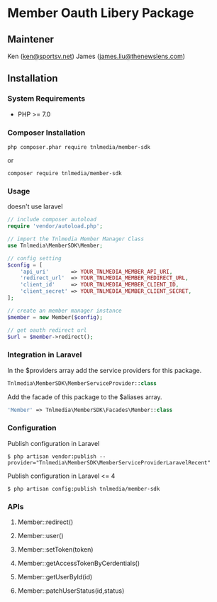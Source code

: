 # Member Oauth Libery Package

## Maintener
Ken (ken@sportsv.net)
James (james.liu@thenewslens.com)

## Installation

### System Requirements

- PHP >= 7.0

### Composer Installation

```shell
php composer.phar require tnlmedia/member-sdk
```
or
```shell
composer require tnlmedia/member-sdk
```
### Usage

doesn't use laravel
```php
// include composer autoload
require 'vendor/autoload.php';

// import the Tnlmedia Member Manager Class
use Tnlmedia\MemberSDK\Member;

// config setting
$config = [
    'api_uri'       => YOUR_TNLMEDIA_MEMBER_API_URI,
    'redirect_url'  => YOUR_TNLMEDIA_MEMBER_REDIRECT_URL,
    'client_id'     => YOUR_TNLMEDIA_MEMBER_CLIENT_ID,
    'client_secret' => YOUR_TNLMEDIA_MEMBER_CLIENT_SECRET,
];

// create an member manager instance 
$member = new Member($config);

// get oauth redirect url 
$url = $member->redirect();
```

### Integration in Laravel

In the $providers array add the service providers for this package.
```php
Tnlmedia\MemberSDK\MemberServiceProvider::class
```
Add the facade of this package to the $aliases array.
```php
'Member' => Tnlmedia\MemberSDK\Facades\Member::class
```

### Configuration

Publish configuration in Laravel
```shell
$ php artisan vendor:publish --provider="Tnlmedia\MemberSDK\MemberServiceProviderLaravelRecent"
```
Publish configuration in Laravel <= 4
```shell
$ php artisan config:publish tnlmedia/member-sdk 
```

### APIs

1. Member::redirect()

1. Member::user()

1. Member::setToken(token)

1. Member::getAccessTokenByCerdentials()

1. Member::getUserById(id)

1. Member::patchUserStatus(id,status)
